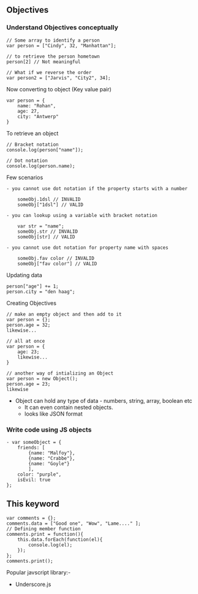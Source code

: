 ## Objectives

### Understand Objectives conceptually

	// Some array to identify a person	
	var person = ["Cindy", 32, "Manhattan"];
	
	// to retrieve the person hometown
	person[2] // Not meaningful

	// What if we reverse the order
	var person2 = ["Jarvis", "City2", 34];


Now converting to object (Key value pair)

	var person = {
		name: "Rohan",
		age: 27,
		city: "Antwerp"
	}

To retrieve an object

	// Bracket notation
	console.log(person["name"]);

	// Dot notation
	console.log(person.name);

Few scenarios

	- you cannot use dot notation if the property starts with a number

		someObj.1dsl // INVALID
		someObj["1dsl"] // VALID

	- you can lookup using a variable with bracket notation

		var str = "name";
		someObj.str // INVALID
		someObj[str] // VALID

	- you cannot use dot notation for property name with spaces
	
		someObj.fav color // INVALID
		someObj["fav color"] // VALID
Updating data

	person["age"] += 1;
	person.city = "den haag";

Creating Objectives
	

	// make an empty object and then add to it
	var person = {};
	person.age = 32;
	likewise...

	// all at once
	var person = {
		age: 23;
		likewise...
	}

	// another way of intializing an Object
	var person = new Object();
	person.age = 23;
	likewise
	

- Object can hold any type of data - numbers, string, array, boolean etc
	- It can even contain nested objects.
	- looks like JSON format
	

### Write code using JS objects

	- var someObject = { 
		friends: [
			{name: "Malfoy"},
			{name: "Crabbe"},
			{name: "Goyle"}
			], 
		color: "purple", 
		isEvil: true
	};


## This keyword

	var comments = {};
	comments.data = ["Good one", "Wow", "Lame...." ];
	// Defining member function
	comments.print = function(){
		this.data.forEach(function(el){
			console.log(el);
		});
	};
	comments.print();


Popular javscript library:-
- Underscore.js